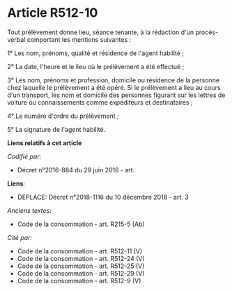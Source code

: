 # Article R512-10

Tout prélèvement donne lieu, séance tenante, à la rédaction d'un procès-verbal comportant les mentions suivantes :

1° Les nom, prénoms, qualité et résidence de l'agent habilité ;

2° La date, l'heure et le lieu où le prélèvement a été effectué ;

3° Les nom, prénoms et profession, domicile ou résidence de la personne chez laquelle le prélèvement a été opéré. Si le
prélèvement a lieu au cours d'un transport, les nom et domicile des personnes figurant sur les lettres de voiture ou
connaissements comme expéditeurs et destinataires ;

4° Le numéro d'ordre du prélèvement ;

5° La signature de l'agent habilité.

**Liens relatifs à cet article**

_Codifié par_:

  - Décret n°2016-884 du 29 juin 2016 - art.

**Liens**:

  - DEPLACE: Décret n°2018-1116 du 10 décembre 2018 - art. 3

_Anciens textes_:

  - Code de la consommation - art. R215-5 (Ab)

_Cité par_:

  - Code de la consommation - art. R512-11 (V)
  - Code de la consommation - art. R512-24 (V)
  - Code de la consommation - art. R512-25 (V)
  - Code de la consommation - art. R512-29 (V)
  - Code de la consommation - art. R512-9 (V)
